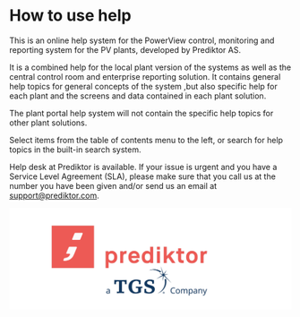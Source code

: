 # How to use help

This is an online help system for the PowerView control, monitoring and reporting system for the PV plants, developed by Prediktor AS.

It is a combined help for the local plant version of the systems as well as the central control room and enterprise reporting solution. It contains general help topics for general concepts of the system ,but also specific help for each plant and the screens and data contained in each plant solution.

The plant portal help system will not contain the specific help topics for other plant solutions.

Select items from the table of contents menu to the left, or search for help topics in the built-in search system.

Help desk at Prediktor is available. If your issue is urgent and you have a Service Level Agreement (SLA), please make sure that you call us at the number you have been given and/or send us an email at support@prediktor.com. 

![Prediktor](../Images/PrediktorLogo.png)